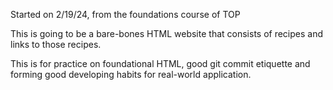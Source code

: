 Started on 2/19/24, from the foundations course of TOP

This is going to be a bare-bones HTML website that consists of recipes and links to those recipes. 

This is for practice on foundational HTML, good git commit etiquette and forming good developing habits for real-world application. 